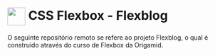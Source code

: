 <h1>
  <img align="center" width="40px" src="https://upload.wikimedia.org/wikipedia/commons/6/62/CSS3_logo.svg"></a>
  <span>CSS Flexbox - Flexblog</span>
</h1>

O seguinte repositório remoto se refere ao projeto Flexblog, o qual é construido através do curso de Flexbox da Origamid.
